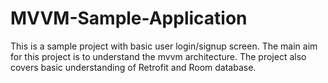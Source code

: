 # MVVM-Sample-Application

This is a sample project with basic user login/signup screen. The main aim for this project is to understand the mvvm architecture. The project also covers basic understanding of  Retrofit and Room database.
